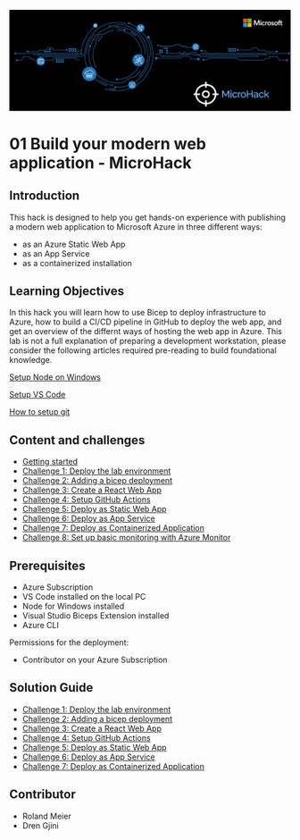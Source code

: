 ![image](./.images/MicroHack_Logo_1.png)

# **01 Build your modern web application - MicroHack**

## **Introduction**

This hack is designed to help you get hands-on experience with publishing a modern web application to Microsoft Azure in three different ways:

- as an Azure Static Web App
- as an App Service
- as a containerized installation

## **Learning Objectives**

In this hack you will learn how to use Bicep to deploy infrastructure to Azure, how to build a CI/CD pipeline in GitHub to deploy the web app, and get an overview of the differnt ways of hosting the web app in Azure.
This lab is not a full explanation of preparing a development workstation, please consider the following articles required pre-reading to build foundational knowledge.

[Setup Node on Windows](https://nodejs.org/en/download/)

[Setup VS Code](https://code.visualstudio.com/Docs/setup/setup-overview)

[How to setup git](https://docs.github.com/en/get-started/quickstart/set-up-git)

## **Content and challenges**

- [Getting started](./Challenges/00-Pre-Reqs.md)
- [Challenge 1: Deploy the lab environment](./Challenges/01-Deploy-the-lab-environment.md)
- [Challenge 2: Adding a bicep deployment](./Challenges/02-Adding-a-bicep-deployment.md)
- [Challenge 3: Create a React Web App](./Challenges/03-Challenge3.md)
- [Challenge 4: Setup GitHub Actions](./Challenges/04-Challenge4.md)
- [Challenge 5: Deploy as Static Web App](./Challenges/05-Challenge5.md)
- [Challenge 6: Deploy as App Service](./Challenges/06-Challenge6.md)
- [Challenge 7: Deploy as Containerized Application](./Challenges/07-Challenge7.md)
- [Challenge 8: Set up basic monitoring with Azure Monitor](./Challenges/07-Challenge7.md)

## **Prerequisites**

- Azure Subscription
- VS Code installed on the local PC
- Node for Windows installed
- Visual Studio Biceps Extension installed
- Azure CLI

Permissions for the deployment:

- Contributor on your Azure Subscription

## **Solution Guide**

- [Challenge 1: Deploy the lab environment](./SolutionGuide/01-Solution1.md)
- [Challenge 2: Adding a bicep deployment](./SolutionGuide/02-Solution2.md)
- [Challenge 3: Create a React Web App](./SolutionGuide/03-Solution3.md)
- [Challenge 4: Setup GitHub Actions](./SolutionGuide/04-Solution4.md)
- [Challenge 5: Deploy as Static Web App](./SolutionGuide/05-Solution5.md)
- [Challenge 6: Deploy as App Service](./SolutionGuide/06-Solution6.md)
- [Challenge 7: Deploy as Containerized Application](./SolutionGuide/07-Solution7.md)

## **Contributor**

- Roland Meier
- Dren Gjini
